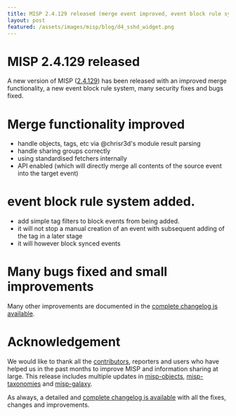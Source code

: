 ```yaml
---
title: MISP 2.4.129 released (merge event improved, event block rule system, security fixes and many bugs fixed)
layout: post
featured: /assets/images/misp/blog/d4_sshd_widget.png
---
```


# MISP 2.4.129 released

A new version of MISP ([2.4.129](https://github.com/MISP/MISP/tree/v2.4.129)) has been released with an improved merge functionality, a new event block rule system, many security fixes and bugs fixed.

# Merge functionality improved

- handle objects, tags, etc via @chrisr3d's module result parsing
- handle sharing groups correctly
- using standardised fetchers internally
- API enabled (which will directly merge all contents of the source event into the target event)

# event block rule system added.

- add simple tag filters to block events from being added.
- it will not stop a manual creation of an event with subsequent adding of the tag in a later stage
- it will however block synced events

# Many bugs fixed and small improvements

Many other improvements are documented in the [complete changelog is available](https://www.misp-project.org/Changelog.txt).

# Acknowledgement

We would like to thank all the [contributors](https://www.misp-project.org/contributors), reporters and users who have helped us in the past months to improve MISP and information sharing at large. This release includes multiple updates in [misp-objects](https://www.misp-project.org/objects.html), [misp-taxonomies](https://www.misp-project.org/taxonomies.html) and [misp-galaxy](https://www.misp-project.org/galaxy.html).

As always, a detailed and [complete changelog is available](https://www.misp-project.org/Changelog.txt) with all the fixes, changes and improvements.


